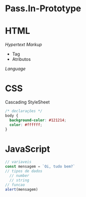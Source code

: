 # Pass.In-Prototype

# HTML

*Hypertext*
*Markup*
- Tag
- Atributos

*Language*


# CSS
Cascading StyleSheet
```css
/* declarações */
body {
  background-color: #121214;
  color: #ffffff;
}
```

# JavaScript
```js
// variaveis
const mensagem = `Oi, tudo bem?`
// tipos de dados
  // number
  // string
// funcao
alert(mensagem)  
```